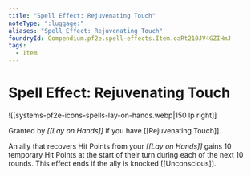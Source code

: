 ```yaml
---
title: "Spell Effect: Rejuvenating Touch"
noteType: ":luggage:"
aliases: "Spell Effect: Rejuvenating Touch"
foundryId: Compendium.pf2e.spell-effects.Item.oaRt210JV4GZIHmJ
tags:
  - Item
---
```


# Spell Effect: Rejuvenating Touch
![[systems-pf2e-icons-spells-lay-on-hands.webp|150 lp right]]

Granted by _[[Lay on Hands]]_ if you have [[Rejuvenating Touch]].

An ally that recovers Hit Points from your _[[Lay on Hands]]_ gains 10 temporary Hit Points at the start of their turn during each of the next 10 rounds. This effect ends if the ally is knocked [[Unconscious]].
